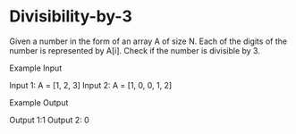 # Divisibility-by-3

Given a number in the form of an array A of size N. Each of the digits of the number is represented by A[i]. Check if the number is divisible by 3.

Example Input

Input 1:
A = [1, 2, 3]
Input 2:
A = [1, 0, 0, 1, 2]


Example Output

Output 1:1
Output 2: 0
